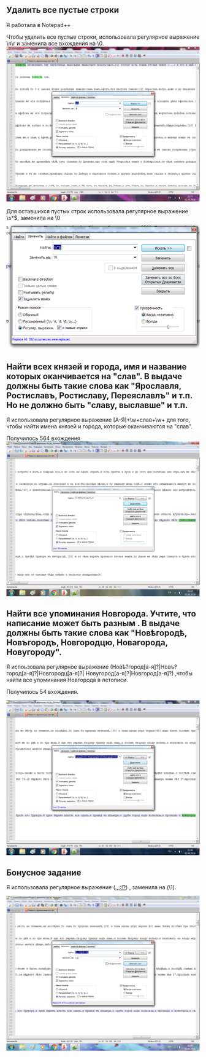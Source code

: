 ## Удалить все пустые строки

Я работала в Notepad++

Чтобы удалить все пустые строки, использовала регулярное выражение \n\r и заменила все вхождения на \0.
![](https://github.com/whydid/hw9/blob/master/%D1%81%D0%BA%D1%80%D0%B8%D0%BD1..png)

Для оставшихся пустых строк использовала регулярное выражение \s*$, заменила на \0
![](https://github.com/whydid/hw9/blob/master/%D1%81%D0%BA%D1%80%D0%B8%D0%BD2..png)

## Найти всех князей и города, имя и название которых оканчивается на "слав". В выдаче должны быть такие слова как "Ярославля, Ростиславъ, Ростиславу, Переяславлъ" и т.п. Но не должно быть "славу, выславше" и т.п. 

Я использовала регулярное выражение [А-Я]+\w+слав+\w+ для того, чтобы найти имена князей и города, которые оканчиваются на "слав". 

Получилось 564 вхождения
![](https://github.com/whydid/hw9/blob/master/%D1%81%D0%BA%D1%80%D0%B8%D0%BD3.png)

## Найти все упоминания Новгорода. Учтите, что написание может быть разным . В выдаче должны быть такие слова как "Новѣгородѣ, Новъгородъ, Новгородцю, Новагорода, Новугороду". 

Я испоьзовала регулярное выражение (Новѣ?город[а-я]?|Новъ?город[а-я]?|Новгородц[а-я]?| Новугород[а-я]?|Новгород[а-я]?) ,чтобы найти все упоминания Новгорода в летописи.

Получилось 54 вхождения.

![](https://github.com/whydid/hw9/blob/master/%D1%81%D0%BA%D1%80%D0%B8%D0%BD4.png)

## Бонусное задание 

Я использовала регулярное выражение ([.,;:!?](?![.>)) , заменила на (\1).

![](https://github.com/whydid/hw9/blob/master/%D0%B1%D0%BE%D0%BD%D1%83%D1%81%D0%BD%D0%BE%D0%B5.png)
